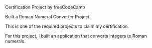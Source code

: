 Certification Project by freeCodeCamp

Built a Roman Numeral Converter Project

This is one of the required projects to claim my certification.

For this project, I built an application that converts integers to Roman numerals.

